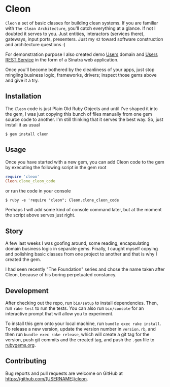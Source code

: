 # Cleon

`Cleon` a set of basic classes for building clean systems. If you are familiar with `The Clean Architecture`, you'll catch everything at a glance. If not I doubted it serves to you. Just entities, interactors (services there), gateways, input ports, presenters. Just my `42` toward software construction and architecture questions :)

For demonstration purpose I also created demo [Users](__TODO__) domain and [Users REST Service](__TODO__)  in the form of a Sinatra web application.

Once you'll become bothered by the cleanliness of your apps, just stop mingling business logic, frameworks, drivers; inspect those gems above and give it a try.

## Installation

The `Cleon` code is just Plain Old Ruby Objects and until I've shaped it into the gem, I was just copying this bunch of files manually from one gem source code to another. I'm still thinking that it serves the best way. So, just install it as usual

    $ gem install cleon

## Usage

Once you have started with a new gem, you can add Cleon code to the gem by executing the following script in the gem root

```ruby
require 'cleon'
Cleon.clone_cleon_code
```

or run the code in your console

    $ ruby -e 'require "cleon"; Cleon.clone_cleon_code

Perhaps I will add some kind of console command later, but at the moment the script above serves just right.

## Story

A few last weeks I was goofing around, some reading, encapsulating domain business logic in separate gems. Finally, I caught myself copying and polishing basic classes from one project to another and that is why I created the gem.

I had seen recently "The Foundation" series and chose the name taken after Cleon, because of his boring perpetuated constancy.

## Development

After checking out the repo, run `bin/setup` to install dependencies. Then, run `rake test` to run the tests. You can also run `bin/console` for an interactive prompt that will allow you to experiment.

To install this gem onto your local machine, run `bundle exec rake install`. To release a new version, update the version number in `version.rb`, and then run `bundle exec rake release`, which will create a git tag for the version, push git commits and the created tag, and push the `.gem` file to [rubygems.org](https://rubygems.org).

## Contributing

Bug reports and pull requests are welcome on GitHub at https://github.com/[USERNAME]/cleon.

